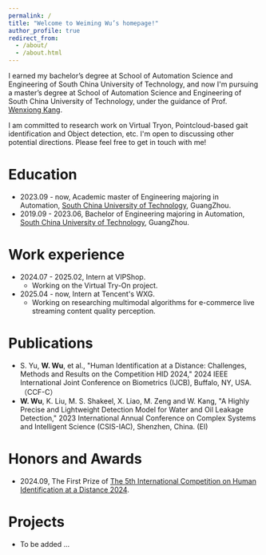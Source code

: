 ```yaml
---
permalink: /
title: "Welcome to Weiming Wu’s homepage!"
author_profile: true
redirect_from: 
  - /about/
  - /about.html
---
```


  
I earned my bachelor’s degree at School of Automation Science and Engineering of South China University of Technology, and now I'm pursuing a master’s degree at School of Automation Science and Engineering of South China University of Technology, under the guidance of Prof. [Wenxiong Kang](https://www.scholat.com/auwxkang).  

I am committed to research work on Virtual Tryon, Pointcloud-based gait identification and Object detection, etc.
I'm open to discussing other potential directions. Please feel free to get in touch with me!

Education
======
* 2023.09 - now, Academic master of Engineering majoring in Automation, [South China University of Technology](https://www.scut.edu.cn/new/), GuangZhou.
* 2019.09 - 2023.06, Bachelor of Engineering majoring in Automation, [South China University of Technology](https://www.scut.edu.cn/new/), GuangZhou.

Work experience
======
* 2024.07 - 2025.02, Intern at VIPShop.
  * Working on the Virtual Try-On project.
* 2025.04 - now, Intern at Tencent's WXG.
  * Working on researching multimodal algorithms for e-commerce live streaming content quality perception.

Publications
======
* S. Yu, **W. Wu**, et al., "Human Identification at a Distance: Challenges, Methods and Results on the Competition HID 2024," 2024 IEEE International Joint Conference on Biometrics (IJCB), Buffalo, NY, USA. （CCF-C）
* **W. Wu**, K. Liu, M. S. Shakeel, X. Liao, M. Zeng and W. Kang, "A Highly Precise and Lightweight Detection Model for Water and Oil Leakage Detection," 2023 International Annual Conference on Complex Systems and Intelligent Science (CSIS-IAC), Shenzhen, China. (EI)

Honors and Awards
======
* 2024.09, The First Prize of [The 5th International Competition on Human Identification at a Distance 2024](https://hid.iapr-tc4.org/hid2024-results/).
 
Projects
======
* To be added ...
